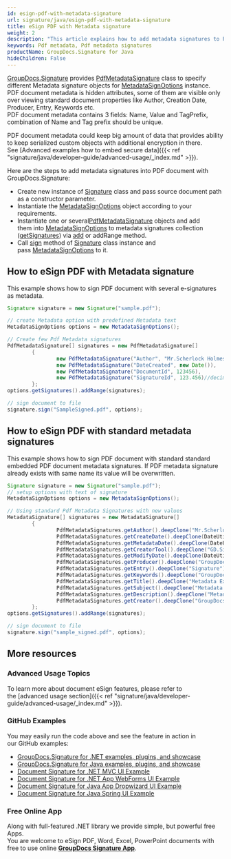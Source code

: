 ```yaml
---
id: esign-pdf-with-metadata-signature
url: signature/java/esign-pdf-with-metadata-signature
title: eSign PDF with Metadata signature
weight: 2
description: "This article explains how to add metadata signatures to PDF document meta info layer with GroupDocs.Signature"
keywords: Pdf metadata, Pdf metadata signatures
productName: GroupDocs.Signature for Java
hideChildren: False
---
```

[GroupDocs.Signature](https://products.groupdocs.com/signature/java) provides [PdfMetadataSignature](https://apireference.groupdocs.com/java/signature/com.groupdocs.signature.domain.signatures.metadata/PdfMetadataSignature) class to specify different Metadata signature objects for [MetadataSignOptions](https://apireference.groupdocs.com/java/signature/com.groupdocs.signature.options.sign/MetadataSignOptions) instance.   
PDF document metadata is hidden attributes, some of them are visible only over viewing standard document properties like Author, Creation Date, Producer, Entry, Keywords etc.  
PDF document metadata contains 3 fields: Name, Value and TagPrefix, combination of Name and Tag prefix should be unique.

PDF document metadata could keep big amount of data that provides ability to keep serialized custom objects with additional encryption in there. See [Advanced examples how to embed secure data]({{< ref "signature/java/developer-guide/advanced-usage/_index.md" >}}).

Here are the steps to add metadata signatures into PDF document with GroupDocs.Signature:

*   Create new instance of [Signature](https://apireference.groupdocs.com/java/signature/com.groupdocs.signature/Signature) class and pass source document path as a constructor parameter.    
*   Instantiate the [MetadataSignOptions](https://apireference.groupdocs.com/java/signature/com.groupdocs.signature.options.sign/MetadataSignOptions) object according to your requirements.    
*   Instantiate one or several[PdfMetadataSignature](https://apireference.groupdocs.com/net/signature/groupdocs.signature.domain/pdfmetadatasignature) objects and add them into [MetadataSignOptions](https://apireference.groupdocs.com/java/signature/com.groupdocs.signature.options.sign/MetadataSignOptions) to metadata signatures collection ([getSignatures](https://apireference.groupdocs.com/java/signature/com.groupdocs.signature.options.sign/MetadataSignOptions#getSignatures())) via [add](https://apireference.groupdocs.com/java/signature/com.groupdocs.signature.domain.signatures.metadata/MetadataSignatureCollection#add(com.groupdocs.signature.domain.signatures.metadata.MetadataSignature)) or addRange method.    
*   Call [sign](https://apireference.groupdocs.com/java/signature/com.groupdocs.signature/Signature#sign(java.io.OutputStream,%20com.groupdocs.signature.options.sign.SignOptions)) method of [Signature](https://apireference.groupdocs.com/java/signature/com.groupdocs.signature/Signature) class instance and pass [MetadataSignOptions](https://apireference.groupdocs.com/java/signature/com.groupdocs.signature.options.sign/MetadataSignOptions) to it.
    

## How to eSign PDF with Metadata signature

This example shows how to sign PDF document with several e-signatures as metadata.

```java
Signature signature = new Signature("sample.pdf");

// create Metadata option with predefined Metadata text
MetadataSignOptions options = new MetadataSignOptions();

// Create few Pdf Metadata signatures
PdfMetadataSignature[] signatures = new PdfMetadataSignature[]
        {
                new PdfMetadataSignature("Author", "Mr.Scherlock Holmes"),
                new PdfMetadataSignature("DateCreated", new Date()),
                new PdfMetadataSignature("DocumentId", 123456),
                new PdfMetadataSignature("SignatureId", 123.456)//decimal value
        };
options.getSignatures().addRange(signatures);

// sign document to file
signature.sign("SampleSigned.pdf", options);
```

## How to eSign PDF with standard metadata signatures

This example shows how to sign PDF document with standard standard embedded PDF document metadata signatures. If PDF metadata signature already exists with same name its value will be overwritten.

```java
Signature signature = new Signature("sample.pdf");
// setup options with text of signature
MetadataSignOptions options = new MetadataSignOptions();

// Using standard Pdf Metadata Signatures with new values
MetadataSignature[] signatures = new MetadataSignature[]
        {
                PdfMetadataSignatures.getAuthor().deepClone("Mr.Scherlock Holmes"),
                PdfMetadataSignatures.getCreateDate().deepClone(DateUtils.addDays(new Date(), -1)),
                PdfMetadataSignatures.getMetadataDate().deepClone(DateUtils.addDays(new Date(), -2)),
                PdfMetadataSignatures.getCreatorTool().deepClone("GD.Signature-Test"),
                PdfMetadataSignatures.getModifyDate().deepClone(DateUtils.addDays(new Date(), -13)),
                PdfMetadataSignatures.getProducer().deepClone("GroupDocs-Producer"),
                PdfMetadataSignatures.getEntry().deepClone("Signature"),
                PdfMetadataSignatures.getKeywords().deepClone("GroupDocs, Signature, Metadata, Creation Tool"),
                PdfMetadataSignatures.getTitle().deepClone("Metadata Example"),
                PdfMetadataSignatures.getSubject().deepClone("Metadata Test Example"),
                PdfMetadataSignatures.getDescription().deepClone("Metadata Test example description"),
                PdfMetadataSignatures.getCreator().deepClone("GroupDocs.Signature"),
        };
options.getSignatures().addRange(signatures);

// sign document to file
signature.sign("sample_signed.pdf", options);
```

## More resources

### Advanced Usage Topics 

To learn more about document eSign features, please refer to the [advanced usage section]({{< ref "signature/java/developer-guide/advanced-usage/_index.md" >}}).

### GitHub Examples  

You may easily run the code above and see the feature in action in our GitHub examples:

*   [GroupDocs.Signature for .NET examples, plugins, and showcase](https://github.com/groupdocs-signature/GroupDocs.Signature-for-.NET)    
*   [GroupDocs.Signature for Java examples, plugins, and showcase](https://github.com/groupdocs-signature/GroupDocs.Signature-for-Java)    
*   [Document Signature for .NET MVC UI Example](https://github.com/groupdocs-signature/GroupDocs.Signature-for-.NET-MVC)    
*   [Document Signature for .NET App WebForms UI Example](https://github.com/groupdocs-signature/GroupDocs.Signature-for-.NET-WebForms)    
*   [Document Signature for Java App Dropwizard UI Example](https://github.com/groupdocs-signature/GroupDocs.Signature-for-Java-Dropwizard)   
*   [Document Signature for Java Spring UI Example](https://github.com/groupdocs-signature/GroupDocs.Signature-for-Java-Spring)
    

### Free Online App  

Along with full-featured .NET library we provide simple, but powerful free Apps.  
You are welcome to eSign PDF, Word, Excel, PowerPoint documents with free to use online **[GroupDocs Signature App](https://products.groupdocs.app/signature)**.
